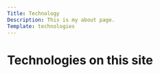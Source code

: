 ```yaml
---
Title: Technology
Description: This is my about page.
Template: technologies
---
```


Technologies on this site
==========================
